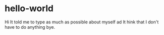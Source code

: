 # hello-world
Hi
It told me to type as much as possible about  myself ad It hink that I don't have to do anything bye.
